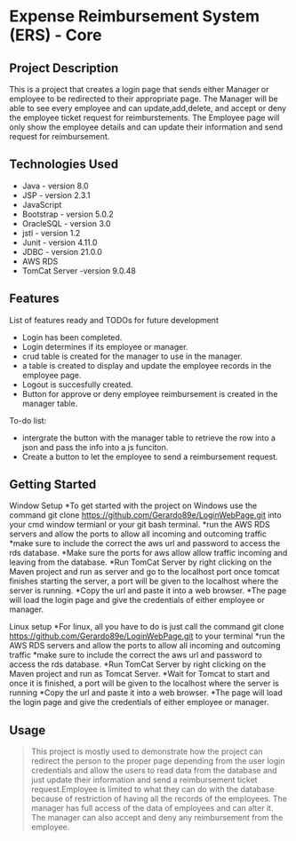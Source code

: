 # Expense Reimbursement System (ERS) - Core

## Project Description

This is a project that creates a login page that sends either Manager or employee to be redirected to their appropriate page. The Manager will be able to see every employee and can update,add,delete, and accept or deny the employee ticket request for reimburstements. The Employee page will only show the employee details and can update their information and send request for reimbursement.

## Technologies Used

* Java - version 8.0
* JSP - version 2.3.1
* JavaScript
* Bootstrap - version 5.0.2
* OracleSQL - version 3.0
* jstl - version 1.2
* Junit - version 4.11.0
* JDBC - version 21.0.0
* AWS RDS
* TomCat Server -version 9.0.48

## Features

List of features ready and TODOs for future development
* Login has been completed.
* Login determines if its employee or manager.
* crud table is created for the manager to use in the manager.
* a table is created to display and update the employee records in the employee page.
* Logout is succesfully created.
* Button for approve or deny employee reimbursement is created in the manager table.

To-do list:
* intergrate the button with the manager table to retrieve the row into a json and pass the info into a js funciton.
* Create a button to let the employee to send a reimbursement request.

## Getting Started
   
Window Setup
*To get started with the project on Windows use the command git clone https://github.com/Gerardo89e/LoginWebPage.git into your cmd window termianl or your git bash terminal.
*run the AWS RDS servers and allow the ports to allow all incoming and outcoming traffic
*make sure to include the correct the aws url and password to access the rds database.
*Make sure the ports for aws allow allow traffic incoming and leaving from the database.
*Run TomCat Server by right clicking on the Maven project and run as server and go to the localhost port once tomcat finishes starting the server, a port will be given to the localhost where the server is running.
*Copy the url and paste it into a web browser.
*The page will load the login page and give the credentials of either employee or manager.


Linux setup
*For linux, all you have to do is just call the command git clone https://github.com/Gerardo89e/LoginWebPage.git to your terminal
*run the AWS RDS servers and allow the ports to allow all incoming and outcoming traffic
*make sure to include the correct the aws url and password to access the rds database.
*Run TomCat Server by right clicking on the Maven project and run as Tomcat Server.
*Wait for Tomcat to start and once it is finished, a port will be given to the localhost where the server is running
*Copy the url and paste it into a web browser.
*The page will load the login page and give the credentials of either employee or manager.


## Usage
> This project is mostly used to demonstrate how the project can redirect the person to the proper page depending from the user login credentials and allow the users to read data from the database and just update their information and send a reimbursement ticket request.Employee is limited to what they can do with the database because of restriction of having all the records of the employees. The manager has full access of the data of employees and can alter it. The manager can also accept and deny any reimbursement from the employee.
